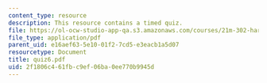 ```yaml
---
content_type: resource
description: This resource contains a timed quiz.
file: https://ol-ocw-studio-app-qa.s3.amazonaws.com/courses/21m-302-harmony-and-counterpoint-ii-spring-2005/2f1806c461fbc9ef06ba0ee770b9945d_quiz6.pdf
file_type: application/pdf
parent_uid: e16aef63-5e10-01f2-7cd5-e3eacb1a5d07
resourcetype: Document
title: quiz6.pdf
uid: 2f1806c4-61fb-c9ef-06ba-0ee770b9945d
---
```

